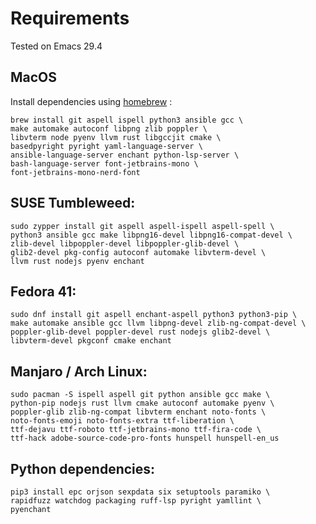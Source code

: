 # Requirements

Tested on Emacs 29.4

## MacOS

Install dependencies using [homebrew](https://brew.sh/) :

```
brew install git aspell ispell python3 ansible gcc \
make automake autoconf libpng zlib poppler \
libvterm node pyenv llvm rust libgccjit cmake \
basedpyright pyright yaml-language-server \
ansible-language-server enchant python-lsp-server \
bash-language-server font-jetbrains-mono \
font-jetbrains-mono-nerd-font
```

## SUSE Tumbleweed:

```
sudo zypper install git aspell aspell-ispell aspell-spell \
python3 ansible gcc make libpng16-devel libpng16-compat-devel \
zlib-devel libpoppler-devel libpoppler-glib-devel \
glib2-devel pkg-config autoconf automake libvterm-devel \
llvm rust nodejs pyenv enchant
```

## Fedora 41:

```
sudo dnf install git aspell enchant-aspell python3 python3-pip \
make automake ansible gcc llvm libpng-devel zlib-ng-compat-devel \
poppler-glib-devel poppler-devel rust nodejs glib2-devel \
libvterm-devel pkgconf cmake enchant
```

## Manjaro / Arch Linux:

```
sudo pacman -S ispell aspell git python ansible gcc make \
python-pip nodejs rust llvm cmake autoconf automake pyenv \
poppler-glib zlib-ng-compat libvterm enchant noto-fonts \
noto-fonts-emoji noto-fonts-extra ttf-liberation \
ttf-dejavu ttf-roboto ttf-jetbrains-mono ttf-fira-code \
ttf-hack adobe-source-code-pro-fonts hunspell hunspell-en_us
```

## Python dependencies:

```
pip3 install epc orjson sexpdata six setuptools paramiko \
rapidfuzz watchdog packaging ruff-lsp pyright yamllint \
pyenchant
```
